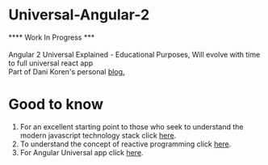 # Universal-Angular-2

**** Work In Progress *** <br><br>
Angular 2 Universal Explained - Educational Purposes,
Will evolve with time to full universal react app<br>
Part of Dani Koren's personal <a href="https://saniko.github.io/danikoren/">blog.</a>

# Good to know
1. For an excellent starting point to those who seek to understand the modern javascript technology stack click <a href="https://github.com/saniko/js-stack-from-scratch">here</a>.<br>
2. To understand the concept of reactive programming click <a href="https://gist.github.com/staltz/868e7e9bc2a7b8c1f754">here</a>.<br>
3. For Angular Universal app click <a href="https://universal.angular.io/">here</a>.<br>
